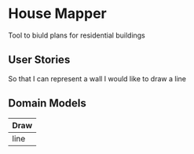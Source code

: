 # House Mapper #

Tool to biuld plans for residential buildings

## User Stories ##

So that I can represent a wall 
I would like to draw a line

## Domain Models ##

|Draw|
|-|
|line|

